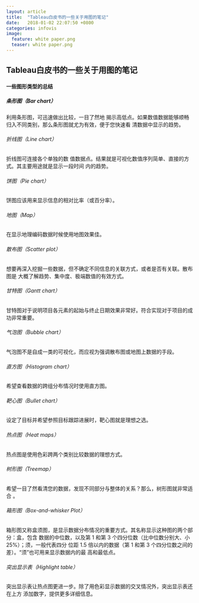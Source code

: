 ```yaml
---  
layout: article  
title:  "Tableau白皮书的一些关于用图的笔记"  
date:   2018-01-02 22:07:50 +0800  
categories: infovis
image:
  feature: white paper.png
  teaser: white paper.png
---  
```

## Tableau白皮书的一些关于用图的笔记
#### 一些图形类型的总结
##### 条形图（Bar chart）
利用条形图，可迅速做出比较，一目了然地 揭示高低点。如果数值数据能够顺畅归入不同类别，那么条形图就尤为有效，便于您快速看 清数据中显示的趋势。

###### 折线图（Line chart）
折线图可连接各个单独的数 值数据点。结果就是可视化数值序列简单、直接的方式。其主要用途就是显示一段时间 内的趋势。

###### 饼图（Pie chart）
饼图应该用来显示信息的相对比率（或百分率）。
###### 地图（Map）
在显示地理编码数据时候使用地图效果佳。

###### 散布图（Scatter plot）
想要再深入挖掘一些数据，但不确定不同信息的关联方式，或者是否有关联。散布图是 大概了解趋势、集中度、极端数值的有效方式。
###### 甘特图（Gantt chart）
甘特图对于说明项目各元素的起始与终止日期效果非常好。符合实现对于项目的成功非常重要。 
###### 气泡图（Bubble chart）
气泡图不是自成一类的可视化，而应视为强调散布图或地图上数据的手段。
###### 直方图（Histogram chart）
希望查看数据的跨组分布情况时使用直方图。
###### 靶心图（Bullet chart）
设定了目标并希望参照目标跟踪进展时，靶心图就是理想之选。
###### 热点图（Heat maps）
热点图是使用色彩跨两个类别比较数据的理想方式。
###### 树形图（Treemap）
 希望一目了然看清您的数据，发现不同部分与整体的关系？那么，树形图就非常适合 。
###### 箱形图（Box-and-whisker Plot）
箱形图又称盒须图，是显示数据分布情况的重要方式。其名称显示这种图的两个部分：盒，包含 数据的中位数，以及第 1 和第 3 个四分位数（比中位数分别大、小 25%）；须，一般代表四分 位距 1.5 倍以内的数据（第 1 和第 3 个四分位数之间的差）。“须”也可用来显示数据内的最 高和最低点。

###### 突出显示表（Highlight table）
突出显示表让热点图更进一步。除了用色彩显示数据的交叉情况外，突出显示表还在上方 添加数字，提供更多详细信息。